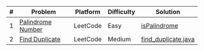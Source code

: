 


| # | Problem                                                                    | Platform | Difficulty | Solution                                          |
|---|----------------------------------------------------------------------------|----------|------------|---------------------------------------------------|
| 1 | [Palindrome Number](https://leetcode.com/problems/palindrome-number)       | LeetCode | Easy | [isPalindrome](src/Basics/isPalindrome.java)                           |
| 2 | [Find Duplicate](https://leetcode.com/problems/find-the-duplicate-number/) | LeetCode | Medium | [find_duplicate.java](Medium/find_duplicate.java) |
⁠